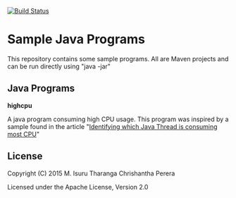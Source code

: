 [![Build Status](https://travis-ci.org/chrishantha/sample-java-programs.svg?branch=master)](https://travis-ci.org/chrishantha/sample-java-programs)

Sample Java Programs
====================

This repository contains some sample programs. All are Maven projects and can be run directly using "java -jar"


## Java Programs

**highcpu**

A java program consuming high CPU usage. This program was inspired by a sample found in the article "[Identifying which Java Thread is consuming most CPU](http://code.nomad-labs.com/2010/11/18/identifying-which-java-thread-is-consuming-most-cpu/)"

## License

Copyright (C) 2015 M. Isuru Tharanga Chrishantha Perera

Licensed under the Apache License, Version 2.0
